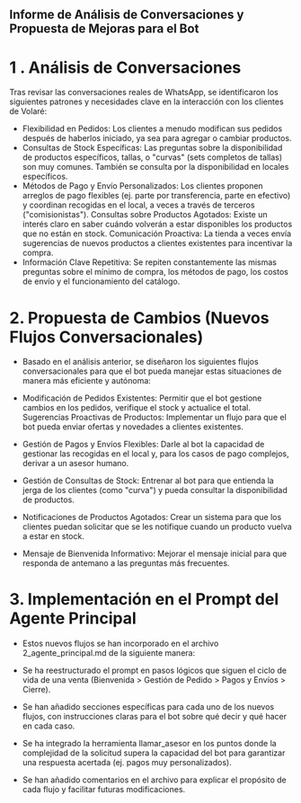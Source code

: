 ## Informe de Análisis de Conversaciones y Propuesta de Mejoras para el Bot
# 1 . Análisis de Conversaciones
Tras revisar las conversaciones reales de WhatsApp, se identificaron los siguientes patrones y necesidades clave en la interacción con los clientes de Volaré:

- Flexibilidad en Pedidos: Los clientes a menudo modifican sus pedidos después de haberlos iniciado, ya sea para agregar o cambiar productos.
- Consultas de Stock Específicas: Las preguntas sobre la disponibilidad de productos específicos, tallas, o "curvas" (sets completos de tallas) son muy comunes. También se consulta por la disponibilidad en locales específicos.
- Métodos de Pago y Envío Personalizados: Los clientes proponen arreglos de pago flexibles (ej. parte por transferencia, parte en efectivo) y coordinan recogidas en el local, a veces a través de terceros ("comisionistas").
Consultas sobre Productos Agotados: Existe un interés claro en saber cuándo volverán a estar disponibles los productos que no están en stock.
Comunicación Proactiva: La tienda a veces envía sugerencias de nuevos productos a clientes existentes para incentivar la compra.
- Información Clave Repetitiva: Se repiten constantemente las mismas preguntas sobre el mínimo de compra, los métodos de pago, los costos de envío y el funcionamiento del catálogo.
# 2. Propuesta de Cambios (Nuevos Flujos Conversacionales)
- Basado en el análisis anterior, se diseñaron los siguientes flujos conversacionales para que el bot pueda manejar estas situaciones de manera más eficiente y autónoma:

- Modificación de Pedidos Existentes: Permitir que el bot gestione cambios en los pedidos, verifique el stock y actualice el total.
Sugerencias Proactivas de Productos: Implementar un flujo para que el bot pueda enviar ofertas y novedades a clientes existentes.
- Gestión de Pagos y Envíos Flexibles: Darle al bot la capacidad de gestionar las recogidas en el local y, para los casos de pago complejos, derivar a un asesor humano.
- Gestión de Consultas de Stock: Entrenar al bot para que entienda la jerga de los clientes (como "curva") y pueda consultar la disponibilidad de productos.
- Notificaciones de Productos Agotados: Crear un sistema para que los clientes puedan solicitar que se les notifique cuando un producto vuelva a estar en stock.
- Mensaje de Bienvenida Informativo: Mejorar el mensaje inicial para que responda de antemano a las preguntas más frecuentes.
# 3. Implementación en el Prompt del Agente Principal
- Estos nuevos flujos se han incorporado en el archivo 2_agente_principal.md de la siguiente manera:

- Se ha reestructurado el prompt en pasos lógicos que siguen el ciclo de vida de una venta (Bienvenida > Gestión de Pedido > Pagos y Envíos > Cierre).
- Se han añadido secciones específicas para cada uno de los nuevos flujos, con instrucciones claras para el bot sobre qué decir y qué hacer en cada caso.
- Se ha integrado la herramienta llamar_asesor en los puntos donde la complejidad de la solicitud supera la capacidad del bot para garantizar una respuesta acertada (ej. pagos muy personalizados).
- Se han añadido comentarios en el archivo para explicar el propósito de cada flujo y facilitar futuras modificaciones.